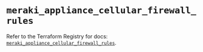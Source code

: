 # `meraki_appliance_cellular_firewall_rules`

Refer to the Terraform Registry for docs: [`meraki_appliance_cellular_firewall_rules`](https://registry.terraform.io/providers/ciscodevnet/meraki/1.7.1/docs/resources/appliance_cellular_firewall_rules).
